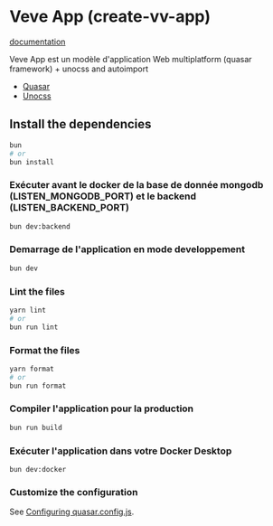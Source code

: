 # Veve App (create-vv-app)

[documentation](https://vevedh.github.io/create-vv-app/ "Guide d'utilisation")

Veve App est un modèle d'application Web multiplatform (quasar framework) + unocss and autoimport

- [Quasar](https://quasar.dev)
- [Unocss](https://unocss.dev/)

## Install the dependencies

```bash
bun
# or
bun install
```

### Exécuter avant le docker de la base de donnée mongodb (LISTEN_MONGODB_PORT) et le backend (LISTEN_BACKEND_PORT)

```bash
bun dev:backend
```

### Demarrage de l'application en mode developpement

```bash
bun dev
```

### Lint the files

```bash
yarn lint
# or
bun run lint
```

### Format the files

```bash
yarn format
# or
bun run format
```

### Compiler l'application pour la production

```bash
bun run build
```

### Exécuter l'application dans votre Docker Desktop

```
bun dev:docker
```

### Customize the configuration

See [Configuring quasar.config.js](https://v2.quasar.dev/quasar-cli-vite/quasar-config-js).
